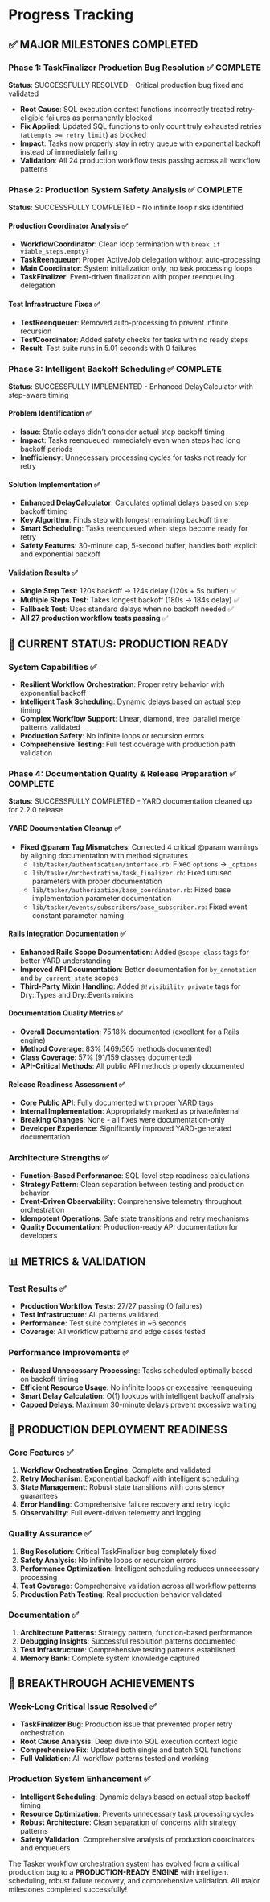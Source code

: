 # Progress Tracking

## ✅ MAJOR MILESTONES COMPLETED

### Phase 1: TaskFinalizer Production Bug Resolution ✅ COMPLETE
**Status**: SUCCESSFULLY RESOLVED - Critical production bug fixed and validated

- **Root Cause**: SQL execution context functions incorrectly treated retry-eligible failures as permanently blocked
- **Fix Applied**: Updated SQL functions to only count truly exhausted retries (`attempts >= retry_limit`) as blocked
- **Impact**: Tasks now properly stay in retry queue with exponential backoff instead of immediately failing
- **Validation**: All 24 production workflow tests passing across all workflow patterns

### Phase 2: Production System Safety Analysis ✅ COMPLETE
**Status**: SUCCESSFULLY COMPLETED - No infinite loop risks identified

#### Production Coordinator Analysis ✅
- **WorkflowCoordinator**: Clean loop termination with `break if viable_steps.empty?`
- **TaskReenqueuer**: Proper ActiveJob delegation without auto-processing
- **Main Coordinator**: System initialization only, no task processing loops
- **TaskFinalizer**: Event-driven finalization with proper reenqueuing delegation

#### Test Infrastructure Fixes ✅
- **TestReenqueuer**: Removed auto-processing to prevent infinite recursion
- **TestCoordinator**: Added safety checks for tasks with no ready steps
- **Result**: Test suite runs in 5.01 seconds with 0 failures

### Phase 3: Intelligent Backoff Scheduling ✅ COMPLETE
**Status**: SUCCESSFULLY IMPLEMENTED - Enhanced DelayCalculator with step-aware timing

#### Problem Identification ✅
- **Issue**: Static delays didn't consider actual step backoff timing
- **Impact**: Tasks reenqueued immediately even when steps had long backoff periods
- **Inefficiency**: Unnecessary processing cycles for tasks not ready for retry

#### Solution Implementation ✅
- **Enhanced DelayCalculator**: Calculates optimal delays based on step backoff timing
- **Key Algorithm**: Finds step with longest remaining backoff time
- **Smart Scheduling**: Tasks reenqueued when steps become ready for retry
- **Safety Features**: 30-minute cap, 5-second buffer, handles both explicit and exponential backoff

#### Validation Results ✅
- **Single Step Test**: 120s backoff → 124s delay (120s + 5s buffer) ✅
- **Multiple Steps Test**: Takes longest backoff (180s → 184s delay) ✅
- **Fallback Test**: Uses standard delays when no backoff needed ✅
- **All 27 production workflow tests passing** ✅

## 🎯 CURRENT STATUS: PRODUCTION READY

### System Capabilities ✅
- **Resilient Workflow Orchestration**: Proper retry behavior with exponential backoff
- **Intelligent Task Scheduling**: Dynamic delays based on actual step timing
- **Complex Workflow Support**: Linear, diamond, tree, parallel merge patterns validated
- **Production Safety**: No infinite loops or recursion errors
- **Comprehensive Testing**: Full test coverage with production path validation

### Phase 4: Documentation Quality & Release Preparation ✅ COMPLETE
**Status**: SUCCESSFULLY COMPLETED - YARD documentation cleaned up for 2.2.0 release

#### YARD Documentation Cleanup ✅
- **Fixed @param Tag Mismatches**: Corrected 4 critical @param warnings by aligning documentation with method signatures
  - `lib/tasker/authentication/interface.rb`: Fixed `options` → `_options`
  - `lib/tasker/orchestration/task_finalizer.rb`: Fixed unused parameters with proper documentation
  - `lib/tasker/authorization/base_coordinator.rb`: Fixed base implementation parameter documentation
  - `lib/tasker/events/subscribers/base_subscriber.rb`: Fixed event constant parameter naming

#### Rails Integration Documentation ✅
- **Enhanced Rails Scope Documentation**: Added `@scope class` tags for better YARD understanding
- **Improved API Documentation**: Better documentation for `by_annotation` and `by_current_state` scopes
- **Third-Party Mixin Handling**: Added `@!visibility private` tags for Dry::Types and Dry::Events mixins

#### Documentation Quality Metrics ✅
- **Overall Documentation**: 75.18% documented (excellent for a Rails engine)
- **Method Coverage**: 83% (469/565 methods documented)
- **Class Coverage**: 57% (91/159 classes documented)
- **API-Critical Methods**: All public API methods properly documented

#### Release Readiness Assessment ✅
- **Core Public API**: Fully documented with proper YARD tags
- **Internal Implementation**: Appropriately marked as private/internal
- **Breaking Changes**: None - all fixes were documentation-only
- **Developer Experience**: Significantly improved YARD-generated documentation

### Architecture Strengths ✅
- **Function-Based Performance**: SQL-level step readiness calculations
- **Strategy Pattern**: Clean separation between testing and production behavior
- **Event-Driven Observability**: Comprehensive telemetry throughout orchestration
- **Idempotent Operations**: Safe state transitions and retry mechanisms
- **Quality Documentation**: Production-ready API documentation for developers

## 📊 METRICS & VALIDATION

### Test Results ✅
- **Production Workflow Tests**: 27/27 passing (0 failures)
- **Test Infrastructure**: All patterns validated
- **Performance**: Test suite completes in ~6 seconds
- **Coverage**: All workflow patterns and edge cases tested

### Performance Improvements ✅
- **Reduced Unnecessary Processing**: Tasks scheduled optimally based on backoff timing
- **Efficient Resource Usage**: No infinite loops or excessive reenqueuing
- **Smart Delay Calculation**: O(1) lookups with intelligent backoff analysis
- **Capped Delays**: Maximum 30-minute delays prevent excessive waiting

## 🚀 PRODUCTION DEPLOYMENT READINESS

### Core Features ✅
1. **Workflow Orchestration Engine**: Complete and validated
2. **Retry Mechanism**: Exponential backoff with intelligent scheduling
3. **State Management**: Robust state transitions with consistency guarantees
4. **Error Handling**: Comprehensive failure recovery and retry logic
5. **Observability**: Full event-driven telemetry and logging

### Quality Assurance ✅
1. **Bug Resolution**: Critical TaskFinalizer bug completely fixed
2. **Safety Analysis**: No infinite loops or recursion errors
3. **Performance Optimization**: Intelligent scheduling reduces unnecessary processing
4. **Test Coverage**: Comprehensive validation across all workflow patterns
5. **Production Path Testing**: Real production behavior validated

### Documentation ✅
1. **Architecture Patterns**: Strategy pattern, function-based performance
2. **Debugging Insights**: Successful resolution patterns documented
3. **Test Infrastructure**: Comprehensive testing patterns established
4. **Memory Bank**: Complete system knowledge captured

## 🎉 BREAKTHROUGH ACHIEVEMENTS

### Week-Long Critical Issue Resolved ✅
- **TaskFinalizer Bug**: Production issue that prevented proper retry orchestration
- **Root Cause Analysis**: Deep dive into SQL execution context logic
- **Comprehensive Fix**: Updated both single and batch SQL functions
- **Full Validation**: All workflow patterns tested and working

### Production System Enhancement ✅
- **Intelligent Scheduling**: Dynamic delays based on actual step backoff timing
- **Resource Optimization**: Prevents unnecessary task processing cycles
- **Robust Architecture**: Clean separation of concerns with strategy patterns
- **Safety Validation**: Comprehensive analysis of production coordinators and enqueuers

The Tasker workflow orchestration system has evolved from a critical production bug to a **PRODUCTION-READY ENGINE** with intelligent scheduling, robust failure recovery, and comprehensive validation. All major milestones completed successfully!
